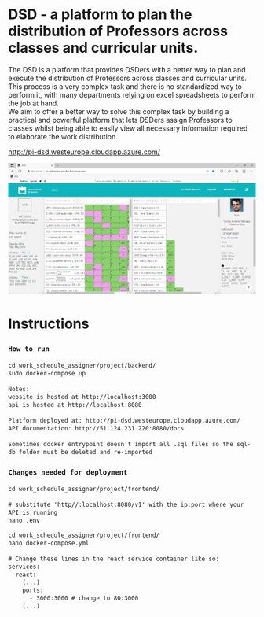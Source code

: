 # DSD - a platform to plan the distribution of Professors across classes and curricular units.

The DSD is a platform that provides DSDers with a better way to plan and execute the distribution of Professors across classes and curricular units.<br>
This process is a very complex task and there is no standardized way to perform it, with many departments relying on excel spreadsheets to perform the job at hand.<br>
We aim to offer a better way to solve this complex task by building a practical and powerful platform that lets DSDers assign Professors to classes whilst being able to easily view all necessary information required to elaborate the work distribution.

http://pi-dsd.westeurope.cloudapp.azure.com/

![Image](/deliveries/dsd.png)


# Instructions
### `How to run`

```
cd work_schedule_assigner/project/backend/
sudo docker-compose up

Notes: 
website is hosted at http://localhost:3000
api is hosted at http://localhost:8080

Platform deployed at: http://pi-dsd.westeurope.cloudapp.azure.com/
API documentation: http://51.124.231.220:8080/docs

Sometimes docker entrypoint doesn't import all .sql files so the sql-db folder must be deleted and re-imported
```

### `Changes needed for deployment`
```
cd work_schedule_assigner/project/frontend/

# substitute 'http//:localhost:8080/v1' with the ip:port where your API is running
nano .env
```
```
cd work_schedule_assigner/project/frontend/
nano docker-compose.yml

# Change these lines in the react service container like so:
services:
  react:
    (...)
    ports:
      - 3000:3000 # change to 80:3000
    (...)
```